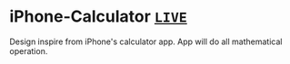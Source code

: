 # iPhone-Calculator [`LIVE`](https://replit.com/@Kanhaji/calculator)
Design inspire from iPhone's calculator app. App will do all mathematical operation.
